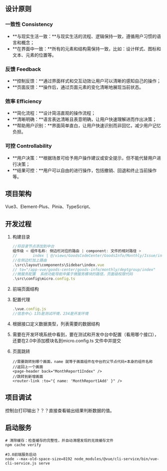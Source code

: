 ## 设计原则

### 一致性 Consistency

   - **与现实生活一致：**与现实生活的流程、逻辑保持一致，遵循用户习惯的语言和概念；
   - **在界面中一致：**所有的元素和结构需保持一致，比如：设计样式、图标和文本、元素的位置等。

### 反馈 Feedback

   - **控制反馈：**通过界面样式和交互动效让用户可以清晰的感知自己的操作；
   - **页面反馈：**操作后，通过页面元素的变化清晰地展现当前状态。

### 效率 Efficiency

   - **简化流程：**设计简洁直观的操作流程；
   - **清晰明确：**语言表达清晰且表意明确，让用户快速理解进而作出决策；
   - **帮助用户识别：**界面简单直白，让用户快速识别而非回忆，减少用户记忆负担。

### 可控 Controllability

   - **用户决策：**根据场景可给予用户操作建议或安全提示，但不能代替用户进行决策；
   - **结果可控：**用户可以自由的进行操作，包括撤销、回退和终止当前操作等。

## 项目架构

Vue3、Element-Plus、Pinia、TypeScript、

## 开发过程

1. 构建目录

   ```js
   //将目录节点添加到中台
   组件级 < 组件名称: 侧边栏对应的路由 | component: 文件的相对路径 >
   //       index | @/views/GoodsCodeCenter/GoodsInfo/Monthly/Issue/index
   //在侧边栏加上路由
   .\src\layout\components\Sidebar\index.vue
   // to="/app-vue/goods-center/goods-info/monthly/deptgroup/index"
   //微服务配置  系统功能导航中属于微服务模块的路径，页面级权限代码
   .\src\config\micro.config.ts
   ```

2. 前端页面结构

3. 配置代理

   ```js
   .\vue.config.js
   //信息中心 135是测试环境，234是开发环境
   ```

4. 根据接口定义数据类型，列表需要的数据结构

5. 需要在开发环境系统中看到，要在测试和开发中台中配置（看用哪个接口），还要在2.0中添加模块名到micro.config.ts 文件中并提交



1. 页面跳转

   ```vue
   //需要跳转到哪个画面，name 就等于画面组件在中台的父节点代码+本身的组件名称
   //返回上一个画面
   <page-header back="MonthReport1Index" />
   //跳转到新增画面
   <router-link :to="{ name: 'MonthReport1Add' }" />
   ```

## 项目调试

控制台打印输出？？？直接查看输出结果判断数据的值。

## 启动服务

```shell
# 清除缓存：检查缓存的完整性，并自动清理发现的无效缓存文件
npm cache verify

#3.0前端服务启动
node --max-old-space-size=8192 node_modules/@vue/cli-service/bin/vue-cli-service.js serve
```

